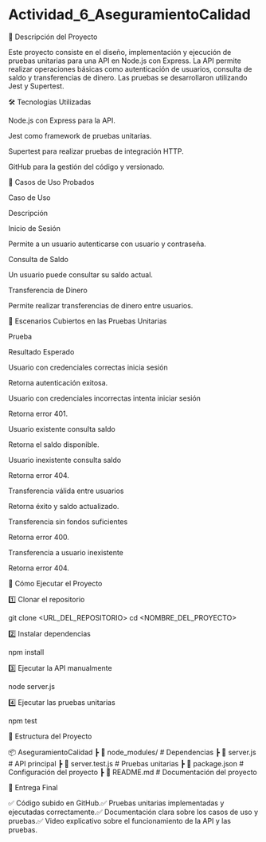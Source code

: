 # Actividad_6_AseguramientoCalidad

📍 Descripción del Proyecto

Este proyecto consiste en el diseño, implementación y ejecución de pruebas unitarias para una API en Node.js con Express. La API permite realizar operaciones básicas como autenticación de usuarios, consulta de saldo y transferencias de dinero. Las pruebas se desarrollaron utilizando Jest y Supertest.

🛠 Tecnologías Utilizadas

Node.js con Express para la API.

Jest como framework de pruebas unitarias.

Supertest para realizar pruebas de integración HTTP.

GitHub para la gestión del código y versionado.

🎯 Casos de Uso Probados

Caso de Uso

Descripción

Inicio de Sesión

Permite a un usuario autenticarse con usuario y contraseña.

Consulta de Saldo

Un usuario puede consultar su saldo actual.

Transferencia de Dinero

Permite realizar transferencias de dinero entre usuarios.

📌 Escenarios Cubiertos en las Pruebas Unitarias

Prueba

Resultado Esperado

Usuario con credenciales correctas inicia sesión

Retorna autenticación exitosa.

Usuario con credenciales incorrectas intenta iniciar sesión

Retorna error 401.

Usuario existente consulta saldo

Retorna el saldo disponible.

Usuario inexistente consulta saldo

Retorna error 404.

Transferencia válida entre usuarios

Retorna éxito y saldo actualizado.

Transferencia sin fondos suficientes

Retorna error 400.

Transferencia a usuario inexistente

Retorna error 404.

🚀 Cómo Ejecutar el Proyecto

1️⃣ Clonar el repositorio

git clone <URL_DEL_REPOSITORIO>
cd <NOMBRE_DEL_PROYECTO>

2️⃣ Instalar dependencias

npm install

3️⃣ Ejecutar la API manualmente

node server.js

4️⃣ Ejecutar las pruebas unitarias

npm test

📂 Estructura del Proyecto

📦 AseguramientoCalidad
 ┣ 📂 node_modules/        # Dependencias
 ┣ 📜 server.js            # API principal
 ┣ 📜 server.test.js       # Pruebas unitarias
 ┣ 📜 package.json         # Configuración del proyecto
 ┣ 📜 README.md            # Documentación del proyecto

📌 Entrega Final

✅ Código subido en GitHub.✅ Pruebas unitarias implementadas y ejecutadas correctamente.✅ Documentación clara sobre los casos de uso y pruebas.✅ Video explicativo sobre el funcionamiento de la API y las pruebas.
